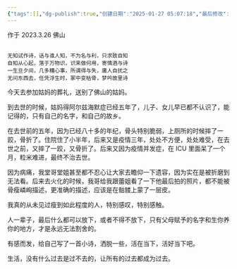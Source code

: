 ```yaml
---
{"tags":[],"dg-publish":true,"创建日期":"2025-01-27 05:07:18","最后修改":"2025-01-31 08:31:46","permalink":"/诗以咏志/浮生诗/","dgPassFrontmatter":true,"noteIcon":"","created":"2025-01-27T17:07:18.134+08:00"}
---
```



作于 2023.3.26 佛山

```ad-info

无知试作诗，话与谁人知，不为名与利，只求致自知
自知从心起，落于万物识，识来做何用，寄情酒与诗
一生旦夕间，几多糟心事，所谓得与失，庸人自扰之
无问东西去，任凭浮生时，冢中变枯骨，梦吟故里诗
```

今天去参加姑妈的葬礼，送别了佛山的姑妈。

到去世的时候，姑妈得阿尔兹海默症已经五年了，儿子、女儿早已都不认识了，能记得的，只有自己的名字，和自己的故乡。

在去世前的五年，因为已经八十多的年纪，骨头特别脆弱，上厕所的时候摔了一跤，骨折了。住院住了小半年，后来又是疫情三年，处处不方便，处处难受，在去世之前，又摔了一跤，又骨折了。后来又因为疫情并发症，在 ICU 里面呆了一个月，粒米难进，最终不治去世。

因为病痛，我堂哥堂姐甚至都不忍心让大家去瞻仰一下遗容，因为实在是被折磨到无法看。后来去火化的时候，我哥给我跟蕾姐看了一下他最后拍的照片，都不能被骨瘦嶙峋描述，更准确的描述，应该是在骷髅上蒙了一层皮。

我真的从未见过瘦到如此程度的人，特别感叹，特别感触。

人一辈子，最后什么都可以放下，或者不得不放下，只有父母赋予的名字和生你养你的地方，才是永远无法割舍的。

有感而发，给自己写了一首小诗，洒脱一些，活在当下，活好当下吧。

生活，没有什么过去是过不去的，让所有的过去都成为过去。
